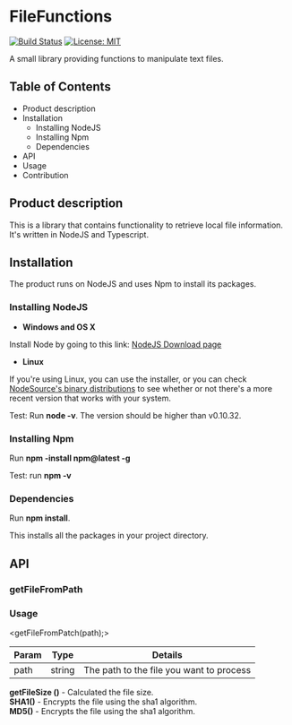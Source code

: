 # FileFunctions
[![Build Status](https://travis-ci.org/HansvandenPol/FileFunctions.svg?branch=addTravis)](https://travis-ci.org/HansvandenPol/FileFunctions) [![License: MIT](https://img.shields.io/badge/License-MIT-blue.svg)](https://opensource.org/licenses/MIT)

A small library providing functions to manipulate text files.

## Table of Contents
* Product description
* Installation
  * Installing NodeJS
  * Installing Npm
  * Dependencies
* API
* Usage
* Contribution

## Product description
This is a library that contains functionality to retrieve local file information. It's written in NodeJS and Typescript.

## Installation
The product runs on NodeJS and uses Npm to install its packages.

### Installing NodeJS

* **Windows and OS X**

Install Node by going to this link: [NodeJS Download page](https://nodejs.org/en/download/)

* **Linux**

If you're using Linux, you can use the installer, or you can check [NodeSource's binary distributions](https://github.com/nodesource/distributions) to see whether or not there's a more recent version that works with your system.

Test: Run **node -v**. The version should be higher than v0.10.32.

### Installing Npm
Run **npm -install npm@latest -g**

Test: run **npm -v**

### Dependencies
Run **npm install**. 

This installs all the packages in your project directory.

## API

### getFileFromPath

### Usage
<getFileFromPatch(path);>

Param | Type| Details
----- | --- | -------
path | string | The path to the file you want to process


**getFileSize ()** - Calculated the file size.</br>
**SHA1()** - Encrypts the file using the sha1 algorithm.</br>
**MD5()** - Encrypts the file using the sha1 algorithm.
